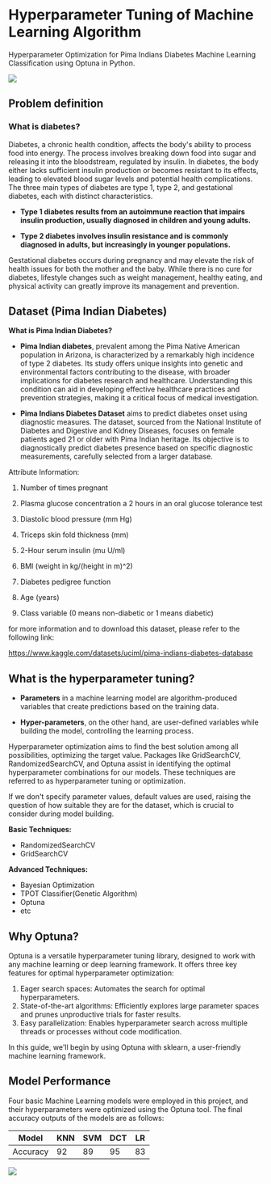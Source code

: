
# Hyperparameter Tuning of Machine Learning Algorithm


Hyperparameter Optimization for Pima Indians Diabetes Machine Learning Classification using Optuna in Python.

![](https://cdn-ikpklcn.nitrocdn.com/empcKXWCMaOlfGnEfQUllGEejyvrEPbB/assets/images/optimized/rev-e653fe9/adntro.com/wp-content/uploads/2023/06/image-4.png)
## Problem definition

### What is diabetes?

Diabetes, a chronic health condition, affects the body's ability to process food into energy. The process involves breaking down food into sugar and releasing it into the bloodstream, regulated by insulin. In diabetes, the body either lacks sufficient insulin production or becomes resistant to its effects, leading to elevated blood sugar levels and potential health complications. The three main types of diabetes are type 1, type 2, and gestational diabetes, each with distinct characteristics.

* **Type 1 diabetes results from an autoimmune reaction that impairs insulin production, usually diagnosed in children and young adults.**

* **Type 2 diabetes involves insulin resistance and is commonly diagnosed in adults, but increasingly in younger populations.**

Gestational diabetes occurs during pregnancy and may elevate the risk of health issues for both the mother and the baby. While there is no cure for diabetes, lifestyle changes such as weight management, healthy eating, and physical activity can greatly improve its management and prevention.
## Dataset (Pima Indian Diabetes)

**What is Pima Indian Diabetes?**
* **Pima Indian diabetes**, prevalent among the Pima Native American population in Arizona, is characterized by a remarkably high incidence of type 2 diabetes. Its study offers unique insights into genetic and environmental factors contributing to the disease, with broader implications for diabetes research and healthcare. Understanding this condition can aid in developing effective healthcare practices and prevention strategies, making it a critical focus of medical investigation.

* **Pima Indians Diabetes Dataset** aims to predict diabetes onset using diagnostic measures. The dataset, sourced from the National Institute of Diabetes and Digestive and Kidney Diseases, focuses on female patients aged 21 or older with Pima Indian heritage. Its objective is to diagnostically predict diabetes presence based on specific diagnostic measurements, carefully selected from a larger database.

Attribute Information:

1. Number of times pregnant

2. Plasma glucose concentration a 2 hours in an oral glucose tolerance test

3. Diastolic blood pressure (mm Hg)

4. Triceps skin fold thickness (mm)

5. 2-Hour serum insulin (mu U/ml)

6. BMI (weight in kg/(height in m)^2)

7. Diabetes pedigree function

8. Age (years)

9. Class variable (0 means non-diabetic or 1 means diabetic)


for more information and to download this dataset, please refer to the following link:

https://www.kaggle.com/datasets/uciml/pima-indians-diabetes-database
## What is the hyperparameter tuning?

* **Parameters** in a machine learning model are algorithm-produced variables that create predictions based on the training data.

* **Hyper-parameters**, on the other hand, are user-defined variables while building the model, controlling the learning process.

Hyperparameter optimization aims to find the best solution among all possibilities, optimizing the target value. Packages like GridSearchCV, RandomizedSearchCV, and Optuna assist in identifying the optimal hyperparameter combinations for our models. These techniques are referred to as hyperparameter tuning or optimization.

If we don't specify parameter values, default values are used, raising the question of how suitable they are for the dataset, which is crucial to consider during model building.

**Basic Techniques:**
* RandomizedSearchCV
* GridSearchCV

**Advanced Techniques:**
* Bayesian Optimization
* TPOT Classifier(Genetic Algorithm)
* Optuna
* etc

## Why Optuna?

Optuna is a versatile hyperparameter tuning library, designed to work with any machine learning or deep learning framework. It offers three key features for optimal hyperparameter optimization:

1. Eager search spaces: Automates the search for optimal hyperparameters.
2. State-of-the-art algorithms: Efficiently explores large parameter spaces and prunes unproductive trials for faster results.
3. Easy parallelization: Enables hyperparameter search across multiple threads or processes without code modification.

In this guide, we'll begin by using Optuna with sklearn, a user-friendly machine learning framework.
## Model Performance
Four basic Machine Learning models were employed in this project, and their hyperparameters were optimized using the Optuna tool. The final accuracy outputs of the models are as follows:

| Model    | KNN | SVM | DCT | LR |
|----------|-----|-----|-----|----|
| Accuracy | 92  | 89  | 95  | 83 |

![](https://i.imgur.com/ddEx6eD.jpeg)
